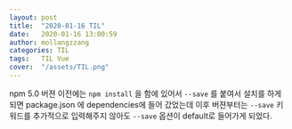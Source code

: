 ```yaml
---
layout: post
title:  "2020-01-16 TIL"
date:   2020-01-16 13:00:59
author: mollangzzang
categories: TIL
tags:	TIL Vue
cover:  "/assets/TIL.png"
---
```


npm 5.0 버젼 이전에는 `npm install` 을 함에 있어서 `--save` 를 붙여서 설치를 하게 되면 package.json 에 dependencies에 들어 갔었는데 이후 버젼부터는 `--save` 키워드를 추가적으로 입력해주지 않아도 `--save` 옵션이 default로 들어가게 되었다.


